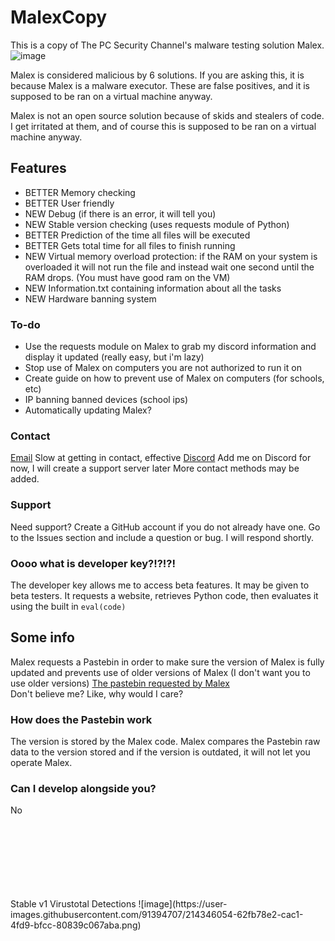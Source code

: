 # MalexCopy

This is a copy of The PC Security Channel's malware testing solution Malex.
![image](https://user-images.githubusercontent.com/91394707/214511525-a732994c-9252-4354-b70a-cd5bcc1773d5.png)

Malex is considered malicious by 6 solutions. If you are asking this, it is because Malex is a malware executor. These are false positives, and it is supposed to be ran on a virtual machine anyway.

Malex is not an open source solution because of skids and stealers of code. I get irritated at them, and of course this is supposed to be ran on a virtual machine anyway.

## Features
- BETTER Memory checking
- BETTER User friendly
- NEW Debug (if there is an error, it will tell you)
- NEW Stable version checking (uses requests module of Python)
- BETTER Prediction of the time all files will be executed
- BETTER Gets total time for all files to finish running
- NEW Virtual memory overload protection: if the RAM on your system is overloaded it will not run the file and instead wait one second until the RAM drops. (You must have good ram on the VM)
- NEW Information.txt containing information about all the tasks
- NEW Hardware banning system

### To-do
- Use the requests module on Malex to grab my discord information and display it updated (really easy, but i'm lazy)
- Stop use of Malex on computers you are not authorized to run it on
- Create guide on how to prevent use of Malex on computers (for schools, etc)
- IP banning banned devices (school ips)
- Automatically updating Malex?

### Contact
[Email](mailto:spinachofficial@protonmail.com) Slow at getting in contact, effective
[Discord](https://discord.com/users/871531078391853158) Add me on Discord for now, I will create a support server later
More contact methods may be added.

### Support
Need support? Create a GitHub account if you do not already have one. Go to the Issues section and include a question or bug. I will respond shortly.

### Oooo what is developer key?!?!?!
The developer key allows me to access beta features. It may be given to beta testers. It requests a website, retrieves Python code, then evaluates it using the built in ```eval(code)```

## Some info
Malex requests a Pastebin in order to make sure the version of Malex is fully updated and prevents use of older versions of Malex (I don't want you to use older versions)
[The pastebin requested by Malex](https://pastebin.com/raw/Rsr7KGZ0) <br>
Don't believe me? Like, why would I care?
### How does the Pastebin work
The version is stored by the Malex code. Malex compares the Pastebin raw data to the version stored and if the version is outdated, it will not let you operate Malex.

### Can I develop alongside you?
No




<br>
<br>
<br>
<br>
<br>
<br>
<br>
Stable v1 Virustotal Detections
![image](https://user-images.githubusercontent.com/91394707/214346054-62fb78e2-cac1-4fd9-bfcc-80839c067aba.png)
